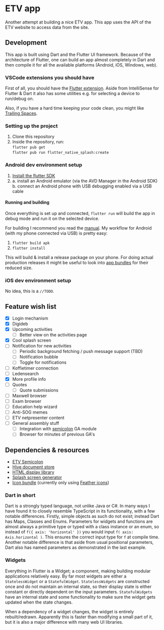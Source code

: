 # ETV app
Another attempt at building a nice ETV app. This app uses the API of the ETV website to access data from the site.

## Development
This app is built using Dart and the Flutter UI framework. Because of the architecture of Flutter, one can build an app almost completely in Dart and then compile it for all the available platforms (Android, iOS, Windows, web).

### VSCode extensions you should have
First of all, you should have the [Flutter extension]. Aside from IntelliSense for Flutter & Dart it also has some utilities e.g. for selecting a device to run/debug on.

Also, if you have a hard time keeping your code clean, you might like [Trailing Spaces].

[Flutter extension]: https://marketplace.visualstudio.com/items?itemName=Dart-Code.flutter
[Trailing Spaces]: https://marketplace.visualstudio.com/items?itemName=shardulm94.trailing-spaces

### Setting up the project
1. Clone this repository
2. Inside the repository, run:  
`flutter pub get`  
`flutter pub run flutter_native_splash:create`

### Android dev environment setup
1. [Install the flutter SDK](https://docs.flutter.dev/get-started/install)
2. a. install an Android emulator (via the AVD Manager in the Android SDK)  
   b. connect an Android phone with USB debugging enabled via a USB cable

#### Running and building
Once everything is set up and connected, `flutter run` will build the app in debug mode and run it on the selected device.

For building I recommend you read the [manual][build manual]. My workflow for Android (with my phone connected via USB) is pretty easy:

1. `flutter build apk`
2. `flutter install`

This will build & install a release package on your phone. For doing actual production releases it might be useful to look into [app bundles] for their reduced size.

### iOS dev environment setup
No idea, this is a `//TODO`.

## Feature wish list
- [x] Login mechanism
- [x] Digideb
- [x] Upcoming activities
  - [ ] Better view on the activities page
- [x] Cool splash screen
- [ ] Notification for new activities
  - [ ] Periodic background fetching / push message support (TBD)
  - [ ] Notification bubble
  - [ ] Toggle for notifications
- [ ] Koffietimer connection
- [ ] Ledensearch
- [x] More profile info
- [ ] Quotes
  - [ ] Quote submissions
- [ ] Maxwell browser
- [ ] Exam browser
- [ ] Education help wizard
- [ ] Anti-SOG memes
- [ ] ETV netpresenter content
- [ ] General assembly stuff
  - [ ] Integration with [semicolon] GA module
  - [ ] Browser for minutes of previous GA's

[build manual]: https://docs.flutter.dev/deployment/android#building-the-app-for-release
[app bundles]: https://docs.flutter.dev/deployment/android#when-should-i-build-app-bundles-versus-apks
[semicolon]: https://github.com/hoco-etv/semicolon

## Dependencies & resources
* [ETV Semicolon][semicolon]
* [Hive document store](https://pub.dev/packages/hive)
* [HTML display library](https://pub.dev/packages/flutter_widget_from_html)
* [Splash screen generator](https://pub.dev/packages/flutter_native_splash)
* [Icon bundle](https://pub.dev/packages/flutter_font_icons) (currently only using [Feather icons](https://feathericons.com))

### Dart in short
Dart is a strongly typed language, not unlike Java or C#. In many ways I have found it to closely resemble TypeScript in its functionality, with a few notable differences. Firstly, simple objects as such do not exist; instead Dart has Maps, Classes and Enums. Parameters for widgets and functions are almost always a primitive type or typed with a class instance or an enum, so instead of `f({ axis: 'horizontal' })` you would input `f( axis: Axis.horizontal )`. This ensures the correct input type for `f` at compile time.
Another notable difference is that aside from usual positional parameters, Dart also has named parameters as demonstrated in the last example.

### Widgets
Everything in Flutter is a Widget; a component, making building modular applications relatively easy. By far most widgets are either a `StatelessWidget` or a `StatefulWidget`. `StatelessWidgets` are constructed once and do not maintain an internal state, so their display state is either constant or directly dependent on the input parameters. `StatefulWidgets` have an internal state and some functionality to make sure the widget gets updated when the state changes.

When a dependency of a widget changes, the widget is entirely rebuilt/redrawn. Apparently this is faster than modifying a small part of it, but it is also a major difference with many web UI libraries.
